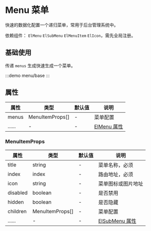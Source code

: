 # Menu 菜单

快速的数据化配置一个递归菜单，常用于后台管理系统中。

依赖组件： `ElMenu` `ElSubMenu` `ElMenuItem` `ElIcon`，需先全局注册。

## 基础使用

传递 `menus` 生成快速生成一个菜单。


:::demo 
menu/base
:::

## 属性

| 属性 | 类型  | 默认值 | 说明  
| --- | ---   | ---   | --- 
| menus | MenuItemProps[] | - | 菜单配置
| ...... | -  | - | [ElMenu 属性](https://element-plus.gitee.io/zh-CN/component/menu.html#menu-%E5%B1%9E%E6%80%A7)

### MenuItemProps

| 属性 | 类型  | 默认值 | 说明  
| --- | ---   | ---   | --- 
| title | string | - | 菜单名称，必须
| index  | index | - | 路由地址，必须
| icon  | string | - | 菜单图标或图片地址
| disabled | boolean | - | 是否禁用
| hidden | boolean | - | 是否隐藏
| children | MenuItemProps[] | - | 菜单配置
| ...... | -  | - | [ElSubMenu 属性](https://element-plus.gitee.io/zh-CN/component/menu.html#submenu-%E5%B1%9E%E6%80%A7)
